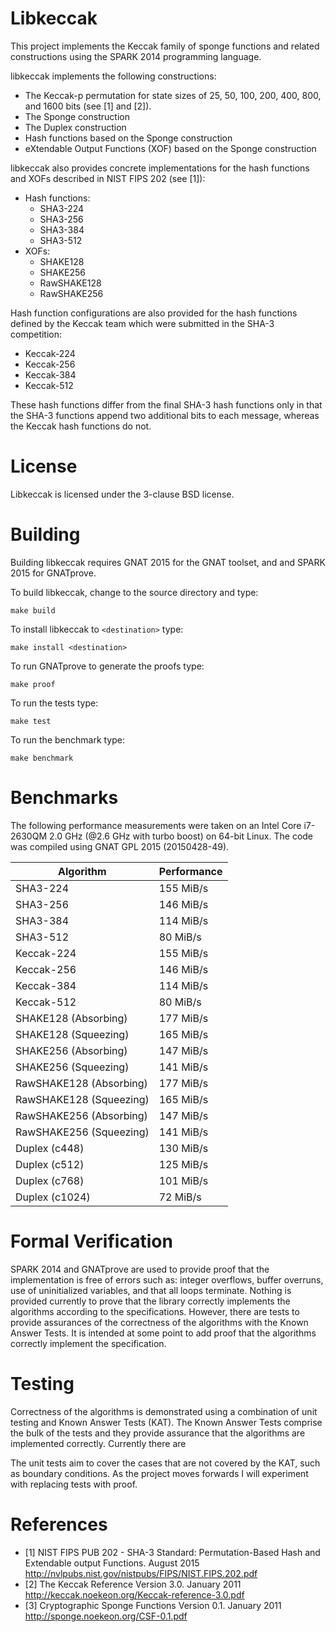 # Libkeccak

This project implements the Keccak family of sponge functions and related
constructions using the SPARK 2014 programming language.

libkeccak implements the following constructions:

* The Keccak-p permutation for state sizes of 25, 50, 100, 200, 400, 800, and 1600 bits (see [1] and [2]).
* The Sponge construction
* The Duplex construction
* Hash functions based on the Sponge construction
* eXtendable Output Functions (XOF) based on the Sponge construction

libkeccak also provides concrete implementations for the hash functions and
XOFs described in NIST FIPS 202 (see [1]):

* Hash functions:
  * SHA3-224
  * SHA3-256
  * SHA3-384
  * SHA3-512
* XOFs:
  * SHAKE128
  * SHAKE256
  * RawSHAKE128
  * RawSHAKE256

Hash function configurations are also provided for the hash functions defined by
the Keccak team which were submitted in the SHA-3 competition:

* Keccak-224
* Keccak-256
* Keccak-384
* Keccak-512

These hash functions differ from the final SHA-3 hash functions only in that the
SHA-3 functions append two additional bits to each message, whereas the Keccak
hash functions do not. 

# License

Libkeccak is licensed under the 3-clause BSD license.

# Building

Building libkeccak requires GNAT 2015 for the GNAT toolset, and and SPARK 2015
for GNATprove.

To build libkeccak, change to the source directory and type:
<pre><code>make build</code></pre>

To install libkeccak to ``<destination>`` type:
<pre><code>make install &lt;destination&gt;</code></pre>

To run GNATprove to generate the proofs type:
<pre><code>make proof</code></pre>

To run the tests type:
<pre><code>make test</code></pre>

To run the benchmark type:
<pre><code>make benchmark</code></pre>

# Benchmarks

The following performance measurements were taken on an Intel Core i7-2630QM
2.0 GHz (@2.6 GHz with turbo boost) on 64-bit Linux. The code was compiled using
GNAT GPL 2015 (20150428-49).

| Algorithm               | Performance |
| ----------------------- | ----------- |
| SHA3-224                | 155 MiB/s   |
| SHA3-256                | 146 MiB/s   |
| SHA3-384                | 114 MiB/s   |
| SHA3-512                | 80 MiB/s    |
| Keccak-224              | 155 MiB/s   |
| Keccak-256              | 146 MiB/s   |
| Keccak-384              | 114 MiB/s   |
| Keccak-512              | 80 MiB/s    |
| SHAKE128 (Absorbing)    | 177 MiB/s   |
| SHAKE128 (Squeezing)    | 165 MiB/s   |
| SHAKE256 (Absorbing)    | 147 MiB/s   |
| SHAKE256 (Squeezing)    | 141 MiB/s   |
| RawSHAKE128 (Absorbing) | 177 MiB/s   |
| RawSHAKE128 (Squeezing) | 165 MiB/s   |
| RawSHAKE256 (Absorbing) | 147 MiB/s   |
| RawSHAKE256 (Squeezing) | 141 MiB/s   |
| Duplex (c448)           | 130 MiB/s   |
| Duplex (c512)           | 125 MiB/s   |
| Duplex (c768)           | 101 MiB/s   |
| Duplex (c1024)          | 72 MiB/s    |

# Formal Verification

SPARK 2014 and GNATprove are used to provide proof that the implementation is
free of errors such as: integer overflows, buffer overruns, use of
uninitialized variables, and that all loops terminate. Nothing is provided
currently to prove that the library correctly implements the algorithms
according to the specifications. However, there are tests to provide assurances
of the correctness of the algorithms with the Known Answer Tests. It is intended
at some point to add proof that the algorithms correctly implement the specification.

# Testing

Correctness of the algorithms is demonstrated using a combination of unit
testing and Known Answer Tests (KAT). The Known Answer Tests comprise the bulk
of the tests and they provide assurance that the algorithms are implemented
correctly. Currently there are 

The unit tests aim to cover the cases that are not covered by the KAT, such
as boundary conditions. As the project moves forwards I will experiment with
replacing tests with proof.

# References 

* [1] NIST FIPS PUB 202 - SHA-3 Standard: Permutation-Based Hash and Extendable
output Functions. August 2015 http://nvlpubs.nist.gov/nistpubs/FIPS/NIST.FIPS.202.pdf
* [2] The Keccak Reference Version 3.0. January 2011
http://keccak.noekeon.org/Keccak-reference-3.0.pdf
* [3] Cryptographic Sponge Functions Version 0.1. January 2011
http://sponge.noekeon.org/CSF-0.1.pdf
